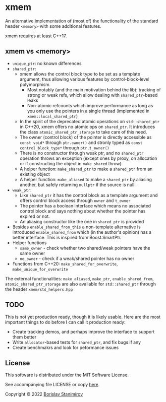 # xmem

An alternative implementation of (most of) the functionality of the standard header `<memory>` with some additional features.

xmem requires at least C++17.

## xmem vs &lt;memory&gt;

* `unique_ptr`: no known differences
* `shared_ptr`:
    * xmem allows the control block type to be set as a template argument, thus allowing various features by control-block-level polymorphism.
        * Most notably (and the main motivation behind the lib): tracking of strong or weak refs, which allow dealing with `shared_ptr`-based leaks
        * Non-atomic refcounts which improve performance as long as you only use the pointers in a single thread (implemented in `xmem::local_shared_ptr`)
    * In the spirit of the deprecated atomic operations on `std::shared_ptr` in C++20, xmem offers no atomic ops on `shared_ptr`. It introduces the class `atomic_shared_ptr_storage` to take care of this need.
    * The owner (control block) of the pointer is directly accessible as `const void*` through `ptr.owner()` and stronly typed as `const control_block_type*` through `ptr.t_owner()`
    * There is no constructor through weak ptr, and no `shared_ptr` operation throws an exception (except ones by proxy, on allocation or if constructing the object in `make_shared` throw)
    * A helper function: `make_shared_ptr` to make a `shared_ptr` from an existing object
    * A helper function: `make_aliased` to make a `shared_ptr` by aliasing another, but safely returning `nullptr` if the source is null.    
* `weak_ptr`:
    * Like `shared_ptr` it has the control block as a template argument and offers control block access through `owner` and `t_owner`
    * The pointer has a boolean interface which means no associated control block and says nothing about whether the pointer has expired or not.
    * An aliasing constructor like the one in `shared_ptr` is provided
* Besides `enable_shared_from_this` a non-template alternative is introduced `enable_shared_from` which (in the author's opinion) has a better interface. This is inspired from Boost.SmartPtr.
* Helper functions 
    * `same_owner` - check whether two shared/weak pointers have the same owner
    * `no_owner` - check if a weak/shared pointer has no owner
* Functions from C++20: `make_shared_for_overwrite`, `make_unique_for_overwrite`

The external functionalities: `make_aliased`, `make_ptr`, `enable_shared_from`, `atomic_shared_ptr_storage` are also available for `std::shared_ptr` through the header `xmem/std_helpers.hpp`

## TODO

This is not yet production ready, though it is likely usable. Here are the most important things to do before I can call it production ready:

* Create tracking demos, and perhaps improve the interface to support them better
* Write `allocator`-based tests for `shared_ptr`, and fix bugs if any
* Create benchmakrs and look for peformance issues

## License

This software is distributed under the MIT Software License.

See accompanying file LICENSE or copy [here](https://opensource.org/licenses/MIT).

Copyright &copy; 2022 [Borislav Stanimirov](http://github.com/iboB)
